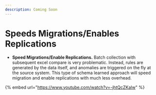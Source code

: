 ```yaml
---
description: Coming Soon
---
```


# Speeds Migrations/Enables Replications



* **Speed Migrations/Enable Replications.** Batch collection with subsequent excel compare is very problematic.  Instead, rules are generated by the data itself, and anomalies are triggered on the fly at the source system.  This type of schema learned approach will speed migration and enable replications with much less overhead.

{% embed url="https://www.youtube.com/watch?v=-jhtQcZKaIw" %}



